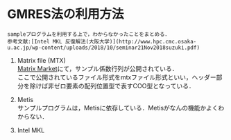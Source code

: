 # GMRES法の利用方法
    sampleプログラムを利用する上で，わからなかったことをまとめる．  
    参考文献:[Intel MKL 反復解法(大阪大学)](http://www.hpc.cmc.osaka-u.ac.jp/wp-content/uploads/2018/10/seminar21Nov2018suzuki.pdf)
  
  1. Matrix file (MTX)  
    [Matrix Market](https://math.nist.gov/MatrixMarket/index.html)にて，サンプル係数行列が公開されている．  
    ここで公開されているファイル形式をmtxファイル形式といい，ヘッダー部分を除けば非ゼロ要素の配列位置型で表すCOO型となっている．  
  
  2. Metis  
    サンプルプログラムは，Metisに依存している．Metisがなんの機能かよくわからない．  

  3. Intel MKL  
